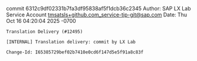 commit 6312c9df02331b7fa3df95838af5f1dcb36c2345
Author: SAP LX Lab Service Account <tmsatsls+github.com_service-tip-git@sap.com>
Date:   Thu Oct 16 04:20:04 2025 -0700

    Translation Delivery (#12495)
    
    [INTERNAL] Translation delivery: commit by LX Lab
    
    Change-Id: I65385729bef02b7410e0cd6f147d5e5f91a8c83f
